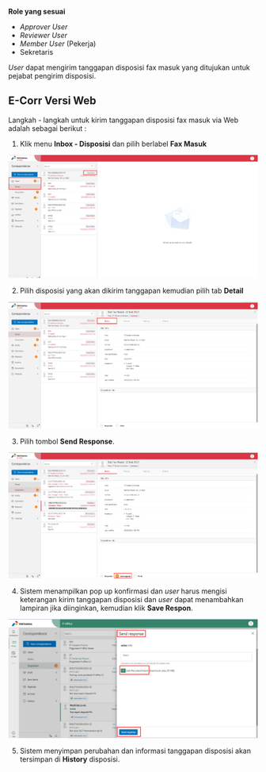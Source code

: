 **Role yang sesuai**

- *Approver User*
- *Reviewer User*
- *Member User* (Pekerja)
- Sekretaris

*User* dapat mengirim tanggapan disposisi fax masuk yang ditujukan untuk pejabat pengirim disposisi.

## **E-Corr Versi Web**

Langkah - langkah untuk kirim tanggapan disposisi fax masuk via Web adalah sebagai berikut :

1. Klik menu **Inbox - Disposisi** dan pilih berlabel **Fax Masuk**

![gambar](FaxMasuk/FM_WEB/Customdispo01.png)  

2. Pilih disposisi yang akan dikirim tanggapan kemudian pilih tab **Detail**
   
![gambar](FaxMasuk/FM_WEB/Customdispo02.png)  


3. Pilih tombol **Send Response**.

![gambar](FaxMasuk/FM_WEB/Customdispo10.png)  


4. Sistem menampilkan pop up konfirmasi dan *user* harus mengisi keterangan kirim tanggapan disposisi dan *user* dapat menambahkan lampiran jika diinginkan, kemudian klik **Save Respon**.
   
![gambar](FaxMasuk/FM_WEB/02TanggapanFM04.png) 

5. Sistem menyimpan perubahan dan informasi tanggapan disposisi akan tersimpan di **History** disposisi.


